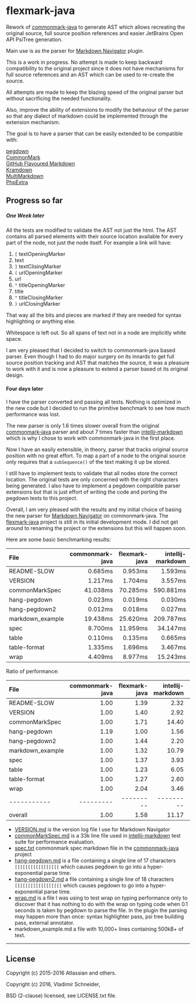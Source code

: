 flexmark-java
=============

Rework of [commonmark-java] to generate AST which allows recreating the original source, full
source position references and easier JetBrains Open API PsiTree generation.

Main use is as the parser for [Markdown Navigator] plugin.

This is a work in progress. No attempt is made to keep backward compatibility to the original
project since it does not have mechanisms for full source references and an AST which can be
used to re-create the source.

All attempts are made to keep the blazing speed of the original parser but without sacrificing
the needed functionality.

Also, improve the ability of extensions to modify the behaviour of the parser so that any
dialect of markdown could be implemented through the extension mechanism.

The goal is to have a parser that can be easily extended to be compatible with:

[pegdown][]  
[CommonMark][]  
[GitHub Flavoured Markdown][]  
[Kramdown][]  
[MultiMarkdown][]  
[PhpExtra][]  

Progress so far
---------------

##### One Week later

All the tests are modified to validate the AST not just the html. The AST contains all parsed
elements with their source location available for every part of the node, not just the node
itself. For example a link will have:

1. `[` textOpeningMarker
2. text
3. `]` textClisingMarker
4. `(` urlOpeningMarker
5. url
6. `"` titleOpeningMarker
7. title
8. `"` titleClosingMarker
9. `)` urlClosingMarker

That way all the bits and pieces are marked if they are needed for syntax highlighting or
anything else.

Whitespace is left out. So all spans of text not in a node are implicitly white space.

I am very pleased that I decided to switch to commonmark-java based parser. Even though I had to
do major surgery on its innards to get full source position tracking and AST that matches the
source, it was a pleasure to work with it and is now a pleasure to extend a parser based ot its
original design.

#### Four days later
 
I have the parser converted and passing all tests. Nothing is optimized in the new code but I
decided to run the primitive benchmark to see how much performance was lost.

The new parser is only 1.6 times slower overall from the original [commonmark-java] parser and
about 7 times faster than [intellij-markdown] which is why I chose to work with commonmark-java
in the first place.

Now I have an easily extensible, in theory, parser that tracks original source position with no
great effort. To map a part of a node to the original source only requires that a
`subSequence()` of the text making it up be stored.

I still have to implement tests to validate that all nodes store the correct location. The
original tests are only concerned with the right characters being generated. I also have to
implement a pegdown compatible parser extensions but that is just effort of writing the code and
porting the pegdown tests to this project.

Overall, I am very pleased with the results and my initial choice of basing the new parser for
[Markdown Navigator] on commonmark-java. The [flexmark-java] project is still in its initial
development mode. I did not get around to renaming the project or the extensions but this will
happen soon.

Here are some basic benchmarking results:

| File             | commonmark-java | flexmark-java | intellij-markdown |    pegdown |
|:-----------------|----------------:|--------------:|------------------:|-----------:|
| README-SLOW      |         0.685ms |       0.953ms |           1.593ms |   17.173ms |
| VERSION          |         1.217ms |       1.704ms |           3.557ms |   46.600ms |
| commonMarkSpec   |        41.038ms |      70.285ms |         590.881ms |  622.080ms |
| hang-pegdown     |         0.023ms |       0.019ms |           0.030ms |  653.358ms |
| hang-pegdown2    |         0.012ms |       0.018ms |           0.027ms | 1301.373ms |
| markdown_example |        19.438ms |      25.620ms |         209.787ms | 1076.305ms |
| spec             |         8.700ms |      11.959ms |          34.147ms |  326.479ms |
| table            |         0.110ms |       0.135ms |           0.665ms |    4.266ms |
| table-format     |         1.335ms |       1.696ms |           3.467ms |   26.116ms |
| wrap             |         4.409ms |       8.977ms |          15.243ms |   94.709ms |

Ratio of performance:

| File             | commonmark-java | flexmark-java | intellij-markdown |   pegdown |
|:-----------------|----------------:|--------------:|------------------:|----------:|
| README-SLOW      |            1.00 |          1.39 |              2.32 |     25.06 |
| VERSION          |            1.00 |          1.40 |              2.92 |     38.29 |
| commonMarkSpec   |            1.00 |          1.71 |             14.40 |     15.16 |
| hang-pegdown     |            1.19 |          1.00 |              1.56 |  34217.96 |
| hang-pegdown2    |            1.00 |          1.44 |              2.20 | 104201.57 |
| markdown_example |            1.00 |          1.32 |             10.79 |     55.37 |
| spec             |            1.00 |          1.37 |              3.93 |     37.53 |
| table            |            1.00 |          1.23 |              6.05 |     38.77 |
| table-format     |            1.00 |          1.27 |              2.60 |     19.56 |
| wrap             |            1.00 |          2.04 |              3.46 |     21.48 |
| -----------      |       --------- |     --------- |         --------- | --------- |
| overall          |            1.00 |          1.58 |             11.17 |     54.16 |

* [VERSION.md] is the version log file I use for Markdown Navigator
* [commonMarkSpec.md] is a 33k line file used in [intellij-markdown] test suite for performance
  evaluation.
* [spec.txt] commonmark spec markdown file in the [commonmark-java] project
* [hang-pegdown.md] is a file containing a single line of 17 characters `[[[[[[[[[[[[[[[[[`
  which causes pegdown to go into a hyper-exponential parse time.
* [hang-pegdown2.md] a file containing a single line of 18 characters `[[[[[[[[[[[[[[[[[[` which
  causes pegdown to go into a hyper-exponential parse time.
* [wrap.md] is a file I was using to test wrap on typing performance only to discover that it
  has nothing to do with the wrap on typing code when 0.1 seconds is taken by pegdown to parse
  the file. In the plugin the parsing may happen more than once: syntax highlighter pass, psi
  tree building pass, external annotator.
* markdown_example.md a file with 10,000+ lines containing 500kB+ of text.

* * * 

License
-------

Copyright (c) 2015-2016 Atlassian and others.

Copyright (c) 2016, Vladimir Schneider,

BSD (2-clause) licensed, see LICENSE.txt file.

[idea-markdown]: https://github.com/nicoulaj/idea-markdown
[commonMarkSpec.md]: https://github.com/vsch/idea-multimarkdown/blob/master/test/data/performance/commonMarkSpec.md
[hang-pegdown.md]: https://github.com/vsch/idea-multimarkdown/blob/master/test/data/performance/hang-pegdown.md
[hang-pegdown2.md]: https://github.com/vsch/idea-multimarkdown/blob/master/test/data/performance/hang-pegdown2.md
[spec.txt]: https://github.com/vsch/idea-multimarkdown/blob/master/test/data/performance/spec.md
[table.md]: https://github.com/vsch/idea-multimarkdown/blob/master/test/data/performance/table.md
[VERSION.md]: https://github.com/vsch/idea-multimarkdown/blob/master/test/data/performance/VERSION.md
[wrap.md]: https://github.com/vsch/idea-multimarkdown/blob/master/test/data/performance/wrap.md
[flexmark-java]: https://github.com/vsch/flexmark-java
[.gitignore]: http://hsz.mobi
[Android Studio]: http://developer.android.com/sdk/installing/studio.html
[AppCode]: http://www.jetbrains.com/objc
[autolink-java]: https://github.com/robinst/autolink-java
[CLion]: https://www.jetbrains.com/clion
[commonmark-java]: https://github.com/atlassian/commonmark-java
[commonmark.js]: https://github.com/jgm/commonmark.js
[CommonMark]: http://commonmark.org/
[Craig's List]: http://montreal.en.craigslist.ca/
[DataGrip]: https://www.jetbrains.com/datagrip
[gfm-tables]: https://help.github.com/articles/organizing-information-with-tables/
[GitHub Flavoured Markdown]: https://help.github.com/articles/basic-writing-and-formatting-syntax/
[GitHub Issues page]: ../../issues
[GitHub wiki in IntelliJ IDE]: ../../wiki/Adding-GitHub-Wiki-to-IntelliJ-Project
[GitHub]: https://github.com/vsch/laravel-translation-manager
[IntelliJ IDEA]: http://www.jetbrains.com/idea
[intellij-markdown]: https://github.com/valich/intellij-markdown 
[JetBrains plugin comment and rate page]: https://plugins.jetbrains.com/plugin/writeComment?pr=&pluginId=7896
[JetBrains plugin page]: https://plugins.jetbrains.com/plugin?pr=&pluginId=7896
[Kotlin]: http://kotlinlang.org
[Kramdown]: http://kramdown.gettalong.org/
[Markdown Navigator]: http://vladsch.com/product/markdown-navigator
[Markdown]: https://daringfireball.net/projects/markdown/
[Maven Central]: https://search.maven.org/#search|ga|1|g%3A%22com.atlassian.commonmark%22
[MultiMarkdown]: http://fletcherpenney.net/multimarkdown/
[nicoulaj/idea-markdown plugin]: https://github.com/nicoulaj/idea-markdown
[nicoulaj]: https://github.com/nicoulaj
[pegdown]: http://pegdown.org
[PhpExtra]: https://michelf.ca/projects/php-markdown/extra/
[PhpStorm]: http://www.jetbrains.com/phpstorm
[Pipe Table Formatter]: https://github.com/anton-dev-ua/PipeTableFormatter
[PyCharm]: http://www.jetbrains.com/pycharm
[RubyMine]: http://www.jetbrains.com/ruby
[Semantic Versioning]: http://semver.org/
[sirthias]: https://github.com/sirthias
[Version Notes]: resources/META-INF/VERSION.md
[vsch/pegdown]: https://github.com/vsch/pegdown/tree/develop
[WebStorm]: http://www.jetbrains.com/webstorm
[Wiki]: ../../wiki

